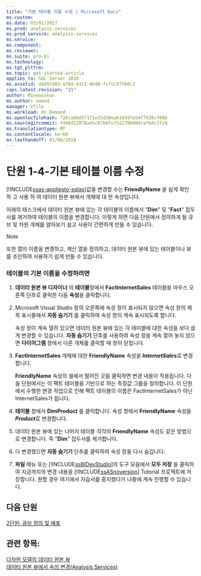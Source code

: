 ```yaml
---
title: "기본 테이블 이름 수정 | Microsoft Docs"
ms.custom: 
ms.date: 03/01/2017
ms.prod: analysis-services
ms.prod_service: analysis-services
ms.service: 
ms.component: 
ms.reviewer: 
ms.suite: pro-bi
ms.technology: 
ms.tgt_pltfrm: 
ms.topic: get-started-article
applies_to: SQL Server 2016
ms.assetid: ddd97483-a76d-43c1-8b40-fc7cc57fb0c2
caps.latest.revision: "21"
author: Minewiskan
ms.author: owend
manager: kfile
ms.workload: On Demand
ms.openlocfilehash: 726cab6d57171e33d30ea61d397e54f7926cf00b
ms.sourcegitcommit: f486d12078a45c87b0fcf52270b904ca7b0c7fc8
ms.translationtype: MT
ms.contentlocale: ko-KR
ms.lasthandoff: 01/08/2018
---
```

# <a name="lesson-1-4---modifying-default-table-names"></a>단원 1-4-기본 테이블 이름 수정
[!INCLUDE[ssas-appliesto-sqlas](../includes/ssas-appliesto-sqlas.md)]값을 변경할 수는 **FriendlyName** 을 쉽게 확인 하 고 사용 하 여 데이터 원본 뷰에서 개체에 대 한 속성입니다.  
  
아래의 태스크에서 데이터 원본 뷰에 있는 각 테이블의 이름에서 "**Dim**" 및 "**Fact**" 접두사를 제거하여 테이블의 이름을 변경합니다. 이렇게 하면 다음 단원에서 정의하게 될 큐브 및 차원 개체를 알아보기 쉽고 사용이 간편하게 만들 수 있습니다.  
  
> [!NOTE]  
> 또한 열의 이름을 변경하고, 계산 열을 정의하고, 데이터 원본 뷰에 있는 테이블이나 뷰를 조인하여 사용하기 쉽게 만들 수 있습니다.  
  
### <a name="to-modify-the-default-name-of-a-table"></a>테이블의 기본 이름을 수정하려면  
  
1.  **데이터 원본 뷰 디자이너** 의 **테이블**창에서 **FactInternetSales** 테이블을 마우스 오른쪽 단추로 클릭한 다음 **속성**을 클릭합니다.  
  
2.  Microsoft Visual Studio 창의 오른쪽에 속성 창이 표시되지 않으면 속성 창의 제목 표시줄에서 **자동 숨기기** 를 클릭하여 속성 창이 계속 표시되도록 합니다.  
  
    속성 창이 계속 열려 있으면 데이터 원본 뷰에 있는 각 테이블에 대한 속성을 보다 쉽게 변경할 수 있습니다. **자동 숨기기** 단추를 사용하여 속성 창을 계속 열어 놓지 않으면 **다이어그램** 창에서 다른 개체를 클릭할 때 창이 닫힙니다.  
  
3.  **FactInternetSales** 개체에 대한 **FriendlyName** 속성을 ***InternetSales***로 변경합니다.  
  
    **FriendlyName** 속성의 셀에서 떨어진 곳을 클릭하면 변경 내용이 적용됩니다. 다음 단원에서는 이 팩트 테이블을 기반으로 하는 측정값 그룹을 정의합니다. 이 단원에서 수행한 변경 작업으로 인해 팩트 테이블의 이름은 FactInternetSales가 아닌 InternetSales가 됩니다.  
  
4.  **테이블** 창에서 **DimProduct** 를 클릭합니다. 속성 창에서 **FriendlyName** 속성을 ***Product***로 변경합니다.  
  
5.  데이터 원본 뷰에 있는 나머지 테이블 각각의 **FriendlyName** 속성도 같은 방법으로 변경합니다. 즉 "**Dim**" 접두사를 제거합니다.  
  
6.  다 변경했으면 **자동 숨기기** 단추를 클릭하여 속성 창을 다시 숨깁니다.  
  
7.  **파일** 메뉴 또는 [!INCLUDE[ssBIDevStudio](../includes/ssbidevstudio-md.md)]의 도구 모음에서 **모두 저장** 을 클릭하여 지금까지의 변경 내용을 [!INCLUDE[ssASnoversion](../includes/ssasnoversion-md.md)] Tutorial 프로젝트에 저장합니다. 원할 경우 여기에서 자습서를 중지했다가 나중에 계속 진행할 수 있습니다.  
  
## <a name="next-lesson"></a>다음 단원  
[2단원: 큐브 정의 및 배포](../analysis-services/lesson-2-defining-and-deploying-a-cube.md)  
  
## <a name="see-also"></a>관련 항목:  
[다차원 모델의 데이터 원본 뷰](../analysis-services/multidimensional-models/data-source-views-in-multidimensional-models.md)  
[데이터 원본 뷰에서 속성 변경&#40;Analysis Services&#41;](../analysis-services/multidimensional-models/change-properties-in-a-data-source-view-analysis-services.md)  
  
  
  
